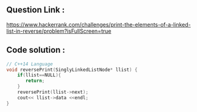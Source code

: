 ## Question Link :

https://www.hackerrank.com/challenges/print-the-elements-of-a-linked-list-in-reverse/problem?isFullScreen=true

## Code solution :

```cpp
// C++14 Language
void reversePrint(SinglyLinkedListNode* llist) {
    if(llist==NULL){
       return; 
    }
    reversePrint(llist->next);
    cout<< llist->data <<endl;
}

```